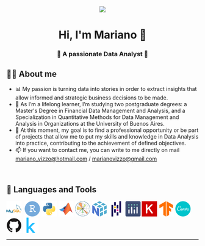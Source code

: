 <div id="header" align="center">
    <img src="https://media.giphy.com/media/v1.Y2lkPTc5MGI3NjExaTR6cTBoNDJjOWxvYWJxaG10bDFxOXNydjhwdmJudDZjbHl3cG04NSZlcD12MV9pbnRlcm5hbF9naWZfYnlfaWQmY3Q9Zw/JkVnfE54QdOMQBxmHg/giphy.gif" width="300" />
    <h1 align="center">Hi, I'm Mariano 👋 </h1>
    <h3 align="center"> 🚀 A passionate Data Analyst 🚀 </h3>
</div>


## 👨‍💻 About me

- 📊 My passion is turning data into stories in order to extract insights that allow informed and strategic business decisions to be made.
- 📗 As I’m a lifelong learner, I’m studying two postgraduate degrees: a Master's Degree in Financial Data Management and Analysis, and a Specialization in Quantitative Methods for Data Management and Analysis in Organizations at the University of Buenos Aires.
- 🔎 At this moment, my goal is to find a professional opportunity or be part of projects that allow me to put my skills and knowledge in Data Analysis into practice, contributing to the achievement of defined objectives.
- 📫 If you want to contact me, you can write to me directly on mail mariano_vizzo@hotmail.com / marianovizzo@gmail.com
<br>


## 🔨 Languages and Tools
<div align="left">
    <div>
        <img src="https://github.com/devicons/devicon/blob/master/icons/mysql/mysql-original-wordmark.svg" title="MySQL"  alt="MySQL" width="40" height="40"/>&nbsp;
        <img src="https://github.com/devicons/devicon/blob/master/icons/rstudio/rstudio-original.svg" title="Git" **alt="Git" width="40" height="40"/>
        <img src="https://github.com/devicons/devicon/blob/master/icons/python/python-original.svg" title="Git" **alt="Git" width="40" height="40"/>
        <img src="https://github.com/devicons/devicon/blob/master/icons/matlab/matlab-original.svg" title="Git" **alt="Git" width="40" height="40"/>
        <img src="https://github.com/devicons/devicon/blob/master/icons/matplotlib/matplotlib-original.svg" title="Git" **alt="Git" width="40" height="40"/>
        <img src="https://github.com/devicons/devicon/blob/master/icons/numpy/numpy-original.svg" title="Git" **alt="Git" width="40" height="40"/>
        <img src="https://github.com/devicons/devicon/blob/master/icons/pandas/pandas-original.svg" title="Git" **alt="Git" width="40" height="40"/>
        <img src="https://github.com/devicons/devicon/blob/master/icons/plotly/plotly-original.svg" title="Git" **alt="Git" width="40" height="40"/>
        <img src="https://github.com/devicons/devicon/blob/master/icons/keras/keras-original.svg" title="Git" **alt="Git" width="40" height="40"/>
        <img src="https://github.com/devicons/devicon/blob/master/icons/tensorflow/tensorflow-original.svg" title="Git" **alt="Git" width="40" height="40"/>
        <img src="https://github.com/devicons/devicon/blob/master/icons/canva/canva-original.svg" title="Git" **alt="Git" width="40" height="40"/> 
        <img src="https://github.com/devicons/devicon/blob/master/icons/github/github-original.svg" title="Git" **alt="Git" width="40" height="40"/> 
        <img src="https://github.com/devicons/devicon/blob/master/icons/kaggle/kaggle-original.svg" title="Git" **alt="Git" width="40" height="40"/> 
    </div>
</div>


---
